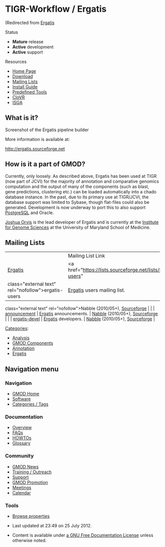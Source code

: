 



<span id="top"></span>




# <span dir="auto">TIGR-Workflow / Ergatis</span>





(Redirected from
[Ergatis](Ergatis)






Status



- **Mature** release
- **Active** development
- **Active** support



Resources



- <a href="http://ergatis.sourceforge.net/" class="external text"
  rel="nofollow">Home Page</a>
- <a href="http://ergatis.sourceforge.net/download.html"
  class="external text" rel="nofollow">Download</a>
- [Mailing Lists](#Mailing_Lists)
- <a
  href="http://ergatis.sourceforge.net/documentation/install_guide.html"
  class="external text" rel="nofollow">Install Guide</a>
- <a href="http://ergatis.sourceforge.net/documentation.html"
  class="external text" rel="nofollow">Predefined Tools</a>
- <a href="http://clovr.igs.umaryland.edu/" class="external text"
  rel="nofollow">CloVR</a>
- [ISGA](ISGA "ISGA")

## <span id="What_is_it.3F" class="mw-headline">What is it?</span>






Screenshot of the Ergatis pipeline builder




More information is available at:

<a href="http://ergatis.sourceforge.net" class="external free"
rel="nofollow">http://ergatis.sourceforge.net</a>

## <span id="How_is_it_a_part_of_GMOD.3F" class="mw-headline">How is it a part of GMOD?</span>

Currently, only loosely. As described above, Ergatis has been used at
TIGR (now part of JCVI) for the majority of annotation and comparative
genomics computation and the output of many of the components (such as
blast, gene predictions, clustering etc.) can be loaded automatically
into a chado database instance. In the past, due to its primary use at
TIGR/JCVI, the database support was limited to Sybase, though flat-files
could also be generated. Development is now underway to port this to
also support [PostgreSQL](PostgreSQL "PostgreSQL") and Oracle.

[Joshua Orvis](User%253AJorvis "User%253AJorvis") is the lead developer of
Ergatis and is currently at the
<a href="http://www.igs.umaryland.edu/" class="external text"
rel="nofollow">Institute for Genome Sciences</a> at the University of
Maryland School of Medicine.

## <span id="Mailing_Lists" class="mw-headline">Mailing Lists</span>

|  |  |  |  |
|----|----|----|----|
|  | Mailing List Link | Description | Archive(s) |
| <a href="Ergatis" class="mw-redirect" title="Ergatis">Ergatis</a> | <a href="https://lists.sourceforge.net/lists/listinfo/ergatis-users"
class="external text" rel="nofollow">ergatis-users</a> | <a href="Ergatis" class="mw-redirect" title="Ergatis">Ergatis</a> users mailing list. | <a href="http://gmod.827538.n3.nabble.com/Ergatis-Users-f815632.html"
class="external text" rel="nofollow">Nabble</a> (2010/05+), <a
href="http://sourceforge.net/mailarchive/forum.php?forum_name=ergatis-users"
class="external text" rel="nofollow">Sourceforge</a> |
|  | <a href="https://lists.sourceforge.net/lists/listinfo/ergatis-announce"
class="external text" rel="nofollow">announcement</a> | <a href="Ergatis" class="mw-redirect" title="Ergatis">Ergatis</a> announcements. | <a
href="http://gmod.827538.n3.nabble.com/Ergatis-Announcements-f815639.html"
class="external text" rel="nofollow">Nabble</a> (2010/05+), <a
href="http://sourceforge.net/mailarchive/forum.php?forum_name=ergatis-announce"
class="external text" rel="nofollow">Sourceforge</a> |
|  | <a href="https://lists.sourceforge.net/lists/listinfo/ergatis-devel"
class="external text" rel="nofollow">ergatis-devel</a> | <a href="Ergatis" class="mw-redirect" title="Ergatis">Ergatis</a> developers. | <a
href="http://gmod.827538.n3.nabble.com/Ergatis-Development-f815854.html"
class="external text" rel="nofollow">Nabble</a> (2010/05+), <a
href="http://sourceforge.net/mailarchive/forum.php?forum_name=ergatis-devel"
class="external text" rel="nofollow">Sourceforge</a> |




[Categories](Special%253ACategories "Special%253ACategories"):

- [Analysis](Category%253AAnalysis "Category%253AAnalysis")
- [GMOD Components](Category%253AGMOD_Components "Category%253AGMOD Components")
- [Annotation](Category%253AAnnotation "Category%253AAnnotation")
- [Ergatis](Category%253AErgatis "Category%253AErgatis")






## Navigation menu









### Navigation



- <span id="n-GMOD-Home">[GMOD Home](Main_Page)</span>
- <span id="n-Software">[Software](GMOD_Components)</span>
- <span id="n-Categories-.2F-Tags">[Categories /
  Tags](Categories)</span>




### Documentation



- <span id="n-Overview">[Overview](Overview)</span>
- <span id="n-FAQs">[FAQs](Category%253AFAQ)</span>
- <span id="n-HOWTOs">[HOWTOs](Category%253AHOWTO)</span>
- <span id="n-Glossary">[Glossary](Glossary)</span>




### Community



- <span id="n-GMOD-News">[GMOD News](GMOD_News)</span>
- <span id="n-Training-.2F-Outreach">[Training /
  Outreach](Training_and_Outreach)</span>
- <span id="n-Support">[Support](Support)</span>
- <span id="n-GMOD-Promotion">[GMOD Promotion](GMOD_Promotion)</span>
- <span id="n-Meetings">[Meetings](Meetings)</span>
- <span id="n-Calendar">[Calendar](Calendar)</span>




### Tools

- <span id="t-smwbrowselink"><a href="Special%253ABrowse/TIGR-2DWorkflow_-2F_Ergatis"
  rel="smw-browse">Browse properties</a></span>



- <span id="footer-info-lastmod">Last updated at 23:49 on 25 July
  2012.</span>
<!-- - <span id="footer-info-viewcount">72,788 page views.</span> -->
- <span id="footer-info-copyright">Content is available under
  <a href="http://www.gnu.org/licenses/fdl-1.3.html" class="external"
  rel="nofollow">a GNU Free Documentation License</a> unless otherwise
  noted.</span>

<!-- -->



<!-- -->



